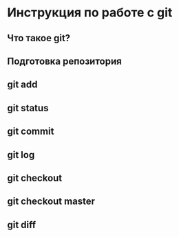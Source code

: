 # Инструкция по работе с git

## Что такое git?

## Подготовка репозитория

## git add

## git status

## git commit

## git log 

## git checkout

## git checkout master

## git diff
